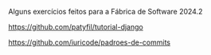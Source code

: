 Alguns exercícios feitos para a Fábrica de Software 2024.2

https://github.com/patyfil/tutorial-django

https://github.com/iuricode/padroes-de-commits


